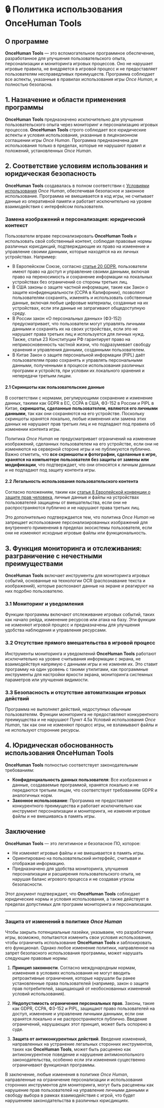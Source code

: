# 🔒 Политика использования OnceHuman Tools

## О программе

**OnceHuman Tools** — это вспомогательное программное обеспечение, разработанное для улучшения пользовательского опыта, персонализации и мониторинга игровых процессов. Оно не нарушает игровые правила, не внедряется в игровой процесс и не предоставляет пользователям несправедливых преимуществ. Программа соблюдает все аспекты, указанные в правилах использования игры *Once Human*, и полностью безопасна.

## 1. Назначение и области применения программы

**OnceHuman Tools** предназначено исключительно для улучшения пользовательского опыта через мониторинг и персонализацию игровых процессов. **OnceHuman Tools** строго соблюдает все юридические аспекты и условия использования, указанные в лицензионном соглашении игры *Once Human*. Программа предназначена для использования только в пределах, которые не нарушают правил и положений, установленных *Once Human*.

## 2. Соответствие условиям использования и юридическая безопасность

**OnceHuman Tools** создавалась в полном соответствии с [Условиями использования](https://protocol.unisdk.easebar.com/release/latest_v487.html) *Once Human*, обеспечивая безопасное и законное использование. Программа не вмешивается в код игры, не считывает данные из оперативной памяти и работает исключительно на уровне взаимодействия с интерфейсом пользователя.

### Замена изображений и персонализация: юридический контекст

Пользователи вправе персонализировать **OnceHuman Tools** и использовать свой собственный контент, соблюдая правовые нормы различных юрисдикций, подтверждающие их право на изменение и управление своими данными, которые находятся на их личных устройствах. Например:

- В Европейском Союзе, согласно [статье 20 GDPR](https://gdpr-info.eu/art-20-gdpr/), пользователи имеют право на доступ и управление своими данными, включая право на переносимость и сохранение информации на локальных устройствах без ограничений со стороны третьих лиц.
- В США законы о защите частной информации, такие как Закон о защите конфиденциальности (CCPA в Калифорнии), позволяют пользователям сохранять, изменять и использовать собственные данные, включая любые цифровые материалы, созданные на их устройствах, если эти данные не затрагивают общедоступную среду.
- В России закон «О персональных данных» (ФЗ-152) предусматривает, что пользователи могут управлять личными данными и сохранять их на своих устройствах, если это не нарушает права третьих лиц и используется для личных нужд. Также, статья 23 Конституции РФ гарантирует право на неприкосновенность частной жизни, что подразумевает свободу хранения и управления данными, созданными пользователем.
- В Китае Закон о защите персональной информации (PIPL) даёт пользователям право сохранять и управлять персональными данными, полученными в процессе использования различных программ и устройств, при условии их локального хранения и непередачи третьим лицам.

#### 2.1 Скриншоты как пользовательские данные

В соответствии с нормами, регулирующими сохранение и изменение данных, такими как GDPR в ЕС, CCPA в США, ФЗ-152 в России и PIPL в Китае, **скриншоты, сделанные пользователем, являются его личными данными**, так как они сохраняются на его устройстве. Поскольку скриншоты хранятся локально, любые изменения или замена этих данных не нарушают прав третьих лиц и не подпадают под правила об изменении контента игры.

Политика *Once Human* не предусматривает ограничений на изменение изображений, сделанных пользователем на его устройстве, если они не изменяются на серверной стороне игры и не публикуются публично. Важно отметить, что **все скриншоты и фотографии, сделанные в игре, хранятся на компьютере пользователя без защиты от замены или модификации**, что подтверждает, что они относятся к личным данным и не подпадают под защиту контента игры.

#### 2.2 Легальность использования пользовательского контента

Согласно положениям, таким как [статья 8 Европейской конвенции о защите прав человека](https://www.echr.coe.int/Documents/Convention_ENG.pdf), личные данные и файлы на устройствах пользователей защищены от вмешательства, если они не распространяются публично и не нарушают права третьих лиц.

Это дополнительно подтверждается тем, что политика *Once Human* не запрещает использование персонализированных изображений для внутреннего применения в пределах экосистемы пользователя, если они не изменяют исходные игровые файлы или функциональность.

## 3. Функция мониторинга и отслеживания: разграничение с нечестными преимуществами

**OnceHuman Tools** включает инструменты для мониторинга игровых событий, основанные на технологии OCR (распознавание текста и изображений), которые распознают данные на экране и реагируют на них подобно пользователю.

### 3.1 Мониторинг и уведомления

Функции программы включают отслеживание игровых событий, таких как начало рейда, изменение ресурсов или атака на базу. Эти функции не изменяют игровой процесс и предназначены для улучшения удобства наблюдения и управления ресурсами.

### 3.2 Отсутствие прямого вмешательства в игровой процесс

Инструменты мониторинга и уведомлений **OnceHuman Tools** работают исключительно на уровне считывания информации с экрана, не взаимодействуя напрямую с данными игры и не изменяя их. Это ставит программу на один уровень с такими утилитами, как программные инструменты для настройки яркости экрана, мониторинга системных параметров или улучшения видимости.

### 3.3 Безопасность и отсутствие автоматизации игровых действий

Программа не выполняет действий, недоступных обычным пользователям. Функции мониторинга не предоставляют конкурентного преимущества и не нарушают Пункт 4.5a Условий использования *Once Human*, так как они не изменяют процесс игры, не взламывают файлы и не используют сторонние ресурсы.

## 4. Юридическая обоснованность использования OnceHuman Tools

**OnceHuman Tools** полностью соответствует законодательным требованиям:

- **Конфиденциальность данных пользователя**: Все изображения и данные, создаваемые программой, хранятся локально и не передаются третьим лицам, что соответствует требованиям GDPR и аналогичных норм.
- **Законное использование**: Программа не предоставляет конкурентного преимущества и работает исключительно как инструмент персонализации и мониторинга, не изменяя игровые файлы и не вмешиваясь в память игры.

## Заключение

**OnceHuman Tools** — это легитимное и безопасное ПО, которое:

- Не изменяет игровые файлы и не вмешивается в память игры.
- Ориентировано на пользовательский интерфейс, считывая и отображая информацию.
- Предназначено для удобства мониторинга, улучшения персонализации и расширения пользовательского опыта, не нарушая баланс игрового процесса и не создавая угрозы безопасности.

Этот документ подтверждает, что **OnceHuman Tools** соблюдает юридические нормы и условия использования, а также действует в пределах допустимых для программ мониторинга и персонализации.

---

### Защита от изменений в политике *Once Human*

Чтобы закрыть потенциальные лазейки, указываем, что разработчики игры, возможно, попытаются изменить свои условия использования, чтобы ограничить использование **OnceHuman Tools** и заблокировать его функционал. Однако любое изменение политики, направленное на запрет безопасного использования программы, может нарушать следующие правовые нормы:

1. **Принцип законности**. Согласно международным нормам, изменения в условиях использования не могут вводить ретроактивные ограничения, которые нарушали бы ранее установленные права пользователей (например, закон о защите прав потребителей, защищающий от необоснованных изменений условий использования).

2. **Недопустимость ограничения персональных прав**. Законы, такие как GDPR, CCPA, ФЗ-152 и PIPL, защищают право пользователей на доступ, изменение и управление личными данными, если они хранятся локально и не распространяются публично. Введение ограничений, нарушающих этот принцип, может быть оспорено в суде.

3. **Защита от антиконкурентных действий**. Введение изменений, направленных на устранение легальных сторонних инструментов, таких как **OnceHuman Tools**, может быть расценено как антиконкурентное поведение и нарушение антимонопольного законодательства, особенно если эти изменения существенно ограничивают функционал программы.

В заключение, любые изменения в политике *Once Human*, направленные на ограничение персонализации и использования сторонних инструментов для мониторинга, могут быть расценены как нарушение прав пользователей на управление личными данными и свободу выбора в рамках взаимодействия с игрой, что будет нарушением законодательства в различных юрисдикциях.
